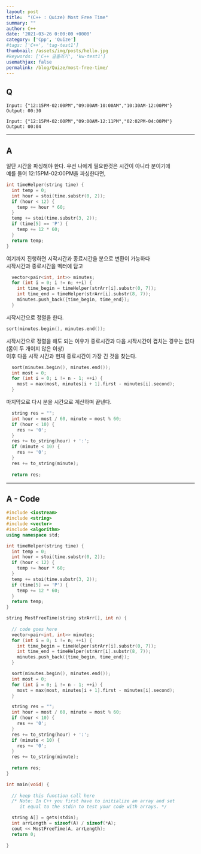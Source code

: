 ```yaml
---
layout: post
title:  "(C++ : Quize) Most Free Time"
summary: ""
author: C++
date: '2021-03-26 0:00:00 +0000'
category: ['Cpp', 'Quize']
#tags: ['C++', 'tag-test1']
thumbnail: /assets/img/posts/hello.jpg
#keywords: ['C++ 글올리기', 'kw-test1']
usemathjax: false
permalink: /blog/Quize/most-free-time/
---
```


## Q

```
Input: {"12:15PM-02:00PM","09:00AM-10:00AM","10:30AM-12:00PM"}
Output: 00:30
```

```
Input: {"12:15PM-02:00PM","09:00AM-12:11PM","02:02PM-04:00PM"}
Output: 00:04
```

---

## A

일단 시간을 파싱해야 한다. 우선 나에게 필요한것은 시간이 아니라 분이기에<br>
예를 들어 12:15PM-02:00PM을 파싱한다면,<br>

```cpp
int timeHelper(string time) {
  int temp = 0;
  int hour = stoi(time.substr(0, 2));
  if (hour < 12) {
    temp += hour * 60;
  }
  temp += stoi(time.substr(3, 2));
  if (time[5] == 'P') {
    temp += 12 * 60;
  }
  return temp;
}
```

여기까지 진행하면 시작시간과 종료시간을 분으로 변환이 가능하다<br>
시작시간과 종료시간을 벡터에 담고<br>

```cpp
  vector<pair<int, int>> minutes;
  for (int i = 0; i != n; ++i) {
    int time_begin = timeHelper(strArr[i].substr(0, 7));
    int time_end = timeHelper(strArr[i].substr(8, 7));
    minutes.push_back({time_begin, time_end});
  }
```

시작시간으로 정렬을 한다.<br>

```cpp
sort(minutes.begin(), minutes.end());
```

시작시간으로 정렬을 해도 되는 이유가 종료시간과 다음 시작시간이 겹치는 경우는 없다(몸이 두 개이지 않은 이상)<br>
이후 다음 시작 시간과 현재 종료시간이 가장 긴 것을 찾는다.

```cpp
  sort(minutes.begin(), minutes.end());
  int most = 0;
  for (int i = 0; i != n - 1; ++i) {
    most = max(most, minutes[i + 1].first - minutes[i].second);
  }
```

마지막으로 다시 분을 시간으로 계산하며 끝낸다.

```cpp
  string res = "";
  int hour = most / 60, minute = most % 60;
  if (hour < 10) {
    res += '0';
  }
  res += to_string(hour) + ':';
  if (minute < 10) {
    res += '0';
  }
  res += to_string(minute);
  
  return res;
```

---

## A - Code

```cpp
#include <iostream>
#include <string>
#include <vector>
#include <algorithm>
using namespace std;

int timeHelper(string time) {
  int temp = 0;
  int hour = stoi(time.substr(0, 2));
  if (hour < 12) {
    temp += hour * 60;
  }
  temp += stoi(time.substr(3, 2));
  if (time[5] == 'P') {
    temp += 12 * 60;
  }
  return temp;
}

string MostFreeTime(string strArr[], int n) {
  
  // code goes here  
  vector<pair<int, int>> minutes;
  for (int i = 0; i != n; ++i) {
    int time_begin = timeHelper(strArr[i].substr(0, 7));
    int time_end = timeHelper(strArr[i].substr(8, 7));
    minutes.push_back({time_begin, time_end});
  }

  sort(minutes.begin(), minutes.end());
  int most = 0;
  for (int i = 0; i != n - 1; ++i) {
    most = max(most, minutes[i + 1].first - minutes[i].second);
  }

  string res = "";
  int hour = most / 60, minute = most % 60;
  if (hour < 10) {
    res += '0';
  }
  res += to_string(hour) + ':';
  if (minute < 10) {
    res += '0';
  }
  res += to_string(minute);
  
  return res;
}

int main(void) { 
   
  // keep this function call here
  /* Note: In C++ you first have to initialize an array and set 
     it equal to the stdin to test your code with arrays. */

  string A[] = gets(stdin);
  int arrLength = sizeof(A) / sizeof(*A);
  cout << MostFreeTime(A, arrLength);
  return 0;
    
}
```